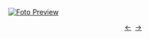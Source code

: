 [![Foto Preview](preview/n319.avif)](https://20essentials.github.io/project-000-319)

<div align="center" style="display: flex; justify-content: center;">
  <a  href="https://github.com/20essentials/project-000-318" target="_blank">&#8592;</a>
  &nbsp;&nbsp;
  <a  href="https://github.com/20essentials/project-000-320" target="_blank">&#8594;</a>
</div>
